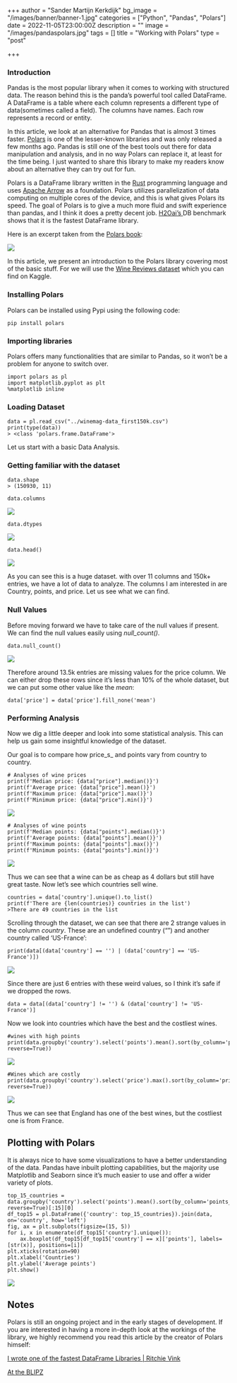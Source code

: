+++
author = "Sander Martijn Kerkdijk"
bg_image = "/images/banner/banner-1.jpg"
categories = ["Python", "Pandas", "Polars"]
date = 2022-11-05T23:00:00Z
description = ""
image = "/images/pandaspolars.jpg"
tags = []
title = "Working with Polars"
type = "post"

+++
### **Introduction**

Pandas is the most popular library when it comes to working with structured data. The reason behind this is the panda’s powerful tool called DataFrame. A DataFrame is a table where each column represents a different type of data(sometimes called a field). The columns have names. Each row represents a record or entity.

In this article, we look at an alternative for Pandas that is almost 3 times faster. [Polars](https://github.com/pola-rs) is one of the lesser-known libraries and was only released a few months ago. Pandas is still one of the best tools out there for data manipulation and analysis, and in no way Polars can replace it, at least for the time being. I just wanted to share this library to make my readers know about an alternative they can try out for fun.

Polars is a DataFrame library written in the [Rust](https://www.rust-lang.org/) programming language and uses [Apache Arrow](https://arrow.apache.org/) as a foundation. Polars utilizes parallelization of data computing on multiple cores of the device, and this is what gives Polars its speed. The goal of Polars is to give a much more fluid and swift experience than pandas, and I think it does a pretty decent job. [H2Oai’s ](https://h2oai.github.io/db-benchmark/)DB benchmark shows that it is the fastest DataFrame library.

Here is an excerpt taken from the [Polars book](https://pola-rs.github.io/polars-book/user-guide/index.html):

![](/images/63342p10.png)

In this article, we present an introduction to the Polars library covering most of the basic stuff. For we will use the [Wine Reviews dataset](https://www.kaggle.com/zynicide/wine-reviews) which you can find on Kaggle.

### **Installing Polars**

Polars can be installed using Pypi using the following code:

    pip install polars

### **Importing libraries**

Polars offers many functionalities that are similar to Pandas, so it won’t be a problem for anyone to switch over.

    import polars as pl
    import matplotlib.pyplot as plt
    %matplotlib inline

### **Loading Dataset**

    data = pl.read_csv("../winemag-data_first150k.csv")
    print(type(data))
    > <class 'polars.frame.DataFrame'>

Let us start with a basic Data Analysis.

### **Getting familiar with the dataset**

    data.shape
    > (150930, 11)
    
    data.columns

![](/images/96375p7.png)

    data.dtypes

![](/images/29576p8.png)

    data.head()

![](/images/75570p9.png)

As you can see this is a huge dataset. with over 11 columns and 150k+ entries, we have a lot of data to analyze. The columns I am interested in are Country, points, and price. Let us see what we can find.

### **Null Values**

Before moving forward we have to take care of the null values if present. We can find the null values easily using _null_count()_.

    data.null_count()

![](/images/63342p10.png)

Therefore around 13.5k entries are missing values for the price column. We can either drop these rows since it’s less than 10% of the whole dataset, but we can put some other value like the _mean_:

    data['price'] = data['price'].fill_none('mean')

### **Performing Analysis**

Now we dig a little deeper and look into some statistical analysis. This can help us gain some insightful knowledge of the dataset.

Our goal is to compare how price_s_ and points vary from country to country.

    # Analyses of wine prices
    print(f'Median price: {data["price"].median()}')
    print(f'Average price: {data["price"].mean()}')
    print(f'Maximum price: {data["price"].max()}')
    print(f'Minimum price: {data["price"].min()}')

![](/images/19918p11.png)

    # Analyses of wine points
    print(f'Median points: {data["points"].median()}')
    print(f'Average points: {data["points"].mean()}')
    print(f'Maximum points: {data["points"].max()}')
    print(f'Minimum points: {data["points"].min()}')

![](/images/69478p12.png)

Thus we can see that a wine can be as cheap as 4 dollars but still have great taste. Now let’s see which countries sell wine.

    countries = data['country'].unique().to_list()
    print(f'There are {len(countries)} countries in the list')
    >There are 49 countries in the list

Scrolling through the dataset, we can see that there are 2 strange values in the column _country_. These are an undefined country (“”) and another country called ‘US-France’:

    print(data[(data['country'] == '') | (data['country'] == 'US-France')])

![](/images/53330p13.png)

Since there are just 6 entries with these weird values, so I think it’s safe if we dropped the rows.

    data = data[(data['country'] != '') & (data['country'] != 'US-France')]

Now we look into countries which have the best and the costliest wines.

    #wines with high points
    print(data.groupby('country').select('points').mean().sort(by_column='points_mean', reverse=True))

![](/images/38521p14.png)

    #Wines which are costly
    print(data.groupby('country').select('price').max().sort(by_column='price_max', reverse=True))

![](/images/35986p15.png)

Thus we can see that England has one of the best wines, but the costliest one is from France.

## Plotting with Polars

It is always nice to have some visualizations to have a better understanding of the data. Pandas have inbuilt plotting capabilities, but the majority use Matplotlib and Seaborn since it’s much easier to use and offer a wider variety of plots.

    top_15_countries = data.groupby('country').select('points').mean().sort(by_column='points_mean', reverse=True)[:15][0]
    df_top15 = pl.DataFrame({'country': top_15_countries}).join(data, on='country', how='left')
    fig, ax = plt.subplots(figsize=(15, 5))
    for i, x in enumerate(df_top15['country'].unique()):
        ax.boxplot(df_top15[df_top15['country'] == x]['points'], labels=[str(x)], positions=[i])
    plt.xticks(rotation=90)
    plt.xlabel('Countries')
    plt.ylabel('Average points')
    plt.show()

![](/images/16050p16.png)

## Notes

Polars is still an ongoing project and in the early stages of development. If you are interested in having a more in-depth look at the workings of the library, we highly recommend you read this article by the creator of Polars himself:

[I wrote one of the fastest DataFrame Libraries | Ritchie Vink](https://www.ritchievink.com/blog/2021/02/28/i-wrote-one-of-the-fastest-dataframe-libraries/)

[At the BLIPZ](https://www.blipz.io/speakers/ritchie-vink)